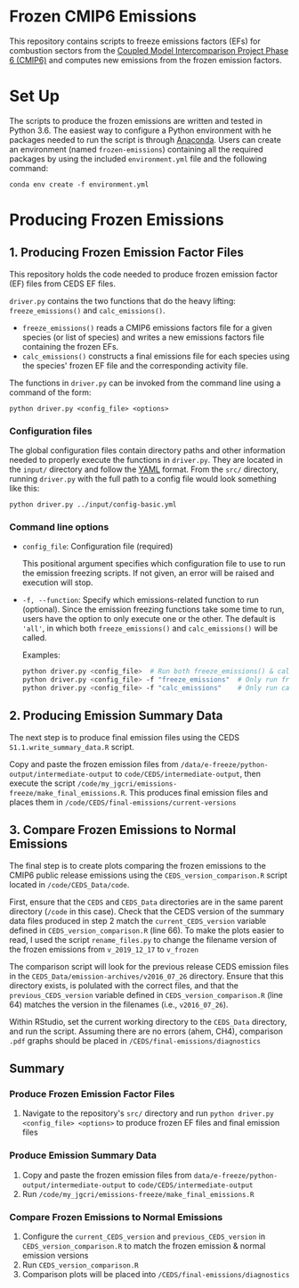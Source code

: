 # Frozen CMIP6 Emissions
This repository contains scripts to freeze emissions factors (EFs) for combustion sectors from the [Coupled Model Intercomparison Project Phase 6 (CMIP6)](https://www.wcrp-climate.org/wgcm-cmip/wgcm-cmip6) and computes new emissions from the frozen emission factors. 

# Set Up
The scripts to produce the frozen emissions are written and tested in Python 3.6. The easiest way to configure a Python environment with he packages needed to run the script is through [Anaconda](https://anaconda.org/anaconda/conda). Users can create an environment (named `frozen-emissions`) containing all the required packages by using the included `environment.yml` file and the following command:
```
conda env create -f environment.yml
```
# Producing Frozen Emissions
## 1. Producing Frozen Emission Factor Files
This repository holds the code needed to produce frozen emission factor (EF) files from CEDS EF files. 

`driver.py` contains the two functions that do the heavy lifting: `freeze_emissions()` and `calc_emissions()`. 
* `freeze_emissions()` reads a CMIP6 emissions factors file for a given species (or list of species) and writes a new emissions factors file containing the frozen EFs. 
* `calc_emissions()` constructs a final emissions file for each species using the species' frozen EF file and the corresponding activity file.

The functions in `driver.py` can be invoked from the command line using a command of the form:
```
python driver.py <config_file> <options>
```
### Configuration files
The global configuration files contain directory paths and other information needed to properly execute the functions in `driver.py`. They are located in the `input/` directory and follow the [YAML](https://yaml.org/) format. From the `src/` directory, running `driver.py` with the full path to a config file would look something like this:
```
python driver.py ../input/config-basic.yml
```

### Command line options
* `config_file`: Configuration file (required)
  
  This positional argument specifies which configuration file to use to run the emission freezing scripts. If not given, an error will be raised and execution will stop. 
  
* `-f, --function`: Specify which emissions-related function to run (optional). Since the emission freezing functions take some time to run, users have the option to only execute one or the other. The default is `'all'`, in which both `freeze_emissions()` and `calc_emissions()` will be called.
  
  Examples:
  ```sh
  python driver.py <config_file>  # Run both freeze_emissions() & calc_emissions()
  python driver.py <config_file> -f "freeze_emissions"  # Only run freeze_emissions()
  python driver.py <config_file> -f "calc_emissions"    # Only run calc_emissions()
  ```


## 2. Producing Emission Summary Data
The next step is to produce final emission files using the CEDS `S1.1.write_summary_data.R` script. 

Copy and paste the frozen emission files from `/data/e-freeze/python-output/intermediate-output` to `code/CEDS/intermediate-output`, then execute the script `/code/my_jgcri/emissions-freeze/make_final_emissions.R`. This produces final emission files and places them in `/code/CEDS/final-emissions/current-versions`

## 3. Compare Frozen Emissions to Normal Emissions
The final step is to create plots comparing the frozen emissions to the CMIP6 public release emissions using the `CEDS_version_comparison.R` script located in `/code/CEDS_Data/code`. 

First, ensure that the `CEDS` and `CEDS_Data` directories are in the same parent directory (`/code` in this case). Check that the CEDS version of the summary data files produced in step 2 match the `current_CEDS_version` variable defined in `CEDS_version_comparison.R` (line 66). To make the plots easier to read, I used the script `rename_files.py` to change the filename version of the frozen emissions from `v_2019_12_17` to `v_frozen`

The comparison script will look for the previous release CEDS emission files in the `CEDS_Data/emission-archives/v2016_07_26` directory. Ensure that this directory exists, is polulated with the correct files, and that the `previous_CEDS_version` variable defined in `CEDS_version_comparison.R` (line 64) matches the version in the filenames (i.e., `v2016_07_26`). 

Within RStudio, set the current working directory to the `CEDS_Data` directory, and run the script. Assuming there are no errors (ahem, CH4), comparison `.pdf` graphs should be placed in `/CEDS/final-emissions/diagnostics`

## Summary
### Produce Frozen Emission Factor Files
  1. Navigate to the repository's `src/` directory and run `python driver.py <config_file> <options>` to produce frozen EF files and final emission files
### Produce Emission Summary Data
  1. Copy and paste the frozen emission files from `data/e-freeze/python-output/intermediate-output` to `code/CEDS/intermediate-output` 
  2. Run `/code/my_jgcri/emissions-freeze/make_final_emissions.R`
### Compare Frozen Emissions to Normal Emissions
  1. Configure the `current_CEDS_version` and `previous_CEDS_version` in `CEDS_version_comparison.R` to match the frozen emission & normal emission versions
  2. Run `CEDS_version_comparison.R`
  3. Comparison plots will be placed into `/CEDS/final-emissions/diagnostics`
